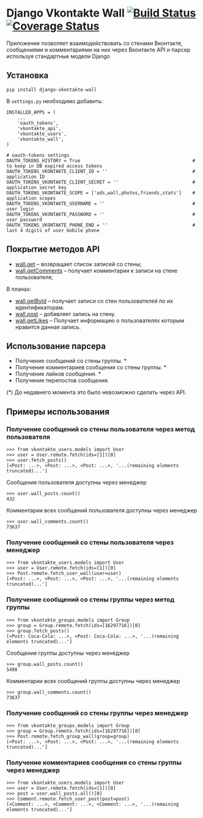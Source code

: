 Django Vkontakte Wall [![Build Status](https://travis-ci.org/ramusus/django-vkontakte-wall.png?branch=master)](https://travis-ci.org/ramusus/django-vkontakte-wall) [![Coverage Status](https://coveralls.io/repos/ramusus/django-vkontakte-wall/badge.png?branch=master)](https://coveralls.io/r/ramusus/django-vkontakte-wall)
=====================

Приложение позволяет взаимодействовать со стенами Вконтакте, сообщениями и комментариями на них через Вконтакте API и парсер используя стандартные модели Django

Установка
---------

    pip install django-vkontakte-wall

В `settings.py` необходимо добавить:

    INSTALLED_APPS = (
        ...
        'oauth_tokens',
        'vkontakte_api',
        'vkontakte_users',
        'vkontakte_wall',
    )

    # oauth-tokens settings
    OAUTH_TOKENS_HISTORY = True                                         # to keep in DB expired access tokens
    OAUTH_TOKENS_VKONTAKTE_CLIENT_ID = ''                               # application ID
    OAUTH_TOKENS_VKONTAKTE_CLIENT_SECRET = ''                           # application secret key
    OAUTH_TOKENS_VKONTAKTE_SCOPE = ['ads,wall,photos,friends,stats']    # application scopes
    OAUTH_TOKENS_VKONTAKTE_USERNAME = ''                                # user login
    OAUTH_TOKENS_VKONTAKTE_PASSWORD = ''                                # user password
    OAUTH_TOKENS_VKONTAKTE_PHONE_END = ''                               # last 4 digits of user mobile phone

Покрытие методов API
--------------------

* [wall.get](http://vk.com/developers.php?oid=-1&p=wall.get) – возвращает список записей со стены;
* [wall.getComments](http://vk.com/developers.php?oid=-1&p=wall.getComments) – получает комментарии к записи на стене пользователя;

В планах:

* [wall.getById](http://vk.com/developers.php?oid=-1&p=wall.getById) – получает записи со стен пользователей по их идентификаторам.
* [wall.post](http://vk.com/developers.php?oid=-1&p=wall.post) – добавляет запись на стену.
* [wall.getLikes](http://vk.com/developers.php?oid=-1&p=wall.getLikes) – Получает информацию о пользователях которым нравится данная запись.

Использование парсера
---------------------

* Получение сообщений со стены группы. *
* Получение комментариев сообщения со стены группы. *
* Получение лайков сообщения. *
* Получение перепостов сообщения.

(*) До недавнего момента это было невозможно сделать через API.

Примеры использования
---------------------

### Получение сообщений со стены пользователя через метод пользователя

    >>> from vkontakte_users.models import User
    >>> user = User.remote.fetch(ids=[1])[0]
    >>> user.fetch_posts()
    [<Post: ...>, <Post: ...>, <Post: ...>, '...(remaining elements truncated)...']

Сообщения пользователя доступны через менеджер

    >>> user.wall_posts.count()
    432

Комментарии всех сообщений пользователя доступны через менеджер

    >>> user.wall_comments.count()
    73637

### Получение сообщений со стены пользователя через менеджер

    >>> from vkontakte_users.models import User
    >>> user = User.remote.fetch(ids=[1])[0]
    >>> Post.remote.fetch_user_wall(user=user)
    [<Post: ...>, <Post: ...>, <Post: ...>, '...(remaining elements truncated)...']

### Получение сообщений со стены группы через метод группы

    >>> from vkontakte_groups.models import Group
    >>> group = Group.remote.fetch(ids=[16297716])[0]
    >>> group.fetch_posts()
    [<Post: Coca-Cola: ...>, <Post: Coca-Cola: ...>, '...(remaining elements truncated)...']

Сообщения группы доступны через менеджер

    >>> group.wall_posts.count()
    5498

Комментарии всех сообщений группы доступны через менеджер

    >>> group.wall_comments.count()
    73637

### Получение сообщений со стены группы через менеджер

    >>> from vkontakte_groups.models import Group
    >>> group = Group.remote.fetch(ids=[16297716])[0]
    >>> Post.remote.fetch_group_wall(group=group)
    [<Post: ...>, <Post: ...>, <Post: ...>, '...(remaining elements truncated)...']

### Получение комментариев сообщения со стены группы через менеджер

    >>> from vkontakte_users.models import User
    >>> user = User.remote.fetch(ids=[1])[0]
    >>> post = user.wall_posts.all()[0]
    >>> Comment.remote.fetch_user_post(post=post)
    [<Comment: ...>, <Comment: ...>, <Comment: ...>, '...(remaining elements truncated)...']